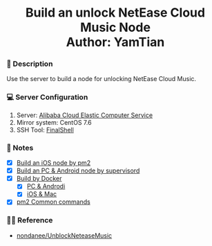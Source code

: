 <h1 align="center">
  Build an unlock NetEase Cloud Music Node
  <br>
  Author: YamTian
</h1>

### 📜 Description
Use the server to build a node for unlocking NetEase Cloud Music.
### 💻 Server Configuration
1. Server: [Alibaba Cloud Elastic Computer Service](https://www.aliyun.com/product/swas)
2. Mirror system: CentOS 7.6
3. SSH Tool: [FinalShell](http://www.hostbuf.com/t/988.html)
### 📔 Notes
- [x] [Build an iOS node by pm2](https://github.com/YamTian/Notes/blob/master/NeteaseMusic/iOS.md)
- [x] [Build an PC & Android node by supervisord](https://github.com/YamTian/Notes/blob/master/NeteaseMusic/Window&Android.md)
- [x] [Build by Docker](https://github.com/YamTian/Notes/blob/master/NeteaseMusic/Docker.md)
  - [x] [PC & Androdi](https://github.com/YamTian/Notes/blob/master/NeteaseMusic/Docker.md)
  - [x] [iOS & Mac](https://github.com/YamTian/Notes/blob/master/NeteaseMusic/Docker.md)
- [x] [pm2 Common commands](https://github.com/YamTian/Notes/blob/master/NeteaseMusic/pm2.md)
### 👨‍💻 Reference
- [nondanee/UnblockNeteaseMusic](https://github.com/nondanee/UnblockNeteaseMusic)
